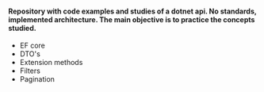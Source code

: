 #### Repository with code examples and studies of a dotnet api. No standards, implemented architecture. The main objective is to practice the concepts studied. 
- EF core
- DTO's
- Extension methods
- Filters
- Pagination
